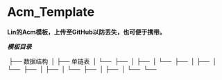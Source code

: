 # Acm_Template

**Lin的Acm模板，上传至GitHub以防丢失，也可便于携带。**

***模板目录***



​    ├── 数据结构
​    │   ├── 单链表
​    │   └── 
​    ├── 
​    │   ├── 
​    │   └── 
​    ├── 
​    │   ├── 
​    │   └── 
​    ├── 
​    │   ├── 
​    │   └── 
​    ├── 
​    │   ├── 
​    │   └── 
​    └── 

